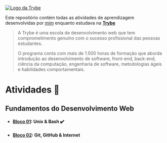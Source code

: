 [![Logo da Trybe](https://i.ibb.co/k265NfC/logo-trybe-removebg-preview.png)](https://www.betrybe.com/)

Este repositório contém todas as atividades de aprendizagem desenvolvidas por _[mim](https://www.linkedin.com/in/gabrielfqk/)_ enquanto estudava na **[Trybe](https://www.betrybe.com/)**

> A Trybe é uma escola de desenvolvimento web que tem comprometimento genuíno com o sucesso profissional das pessoas estudantes.
>
>O programa conta com mais de 1.500 horas de formação que aborda introdução ao desenvolvimento de software, front-end, back-end, ciência da computação, engenharia de software, metodologias ágeis e habilidades comportamentais.

# Atividades :rocket:

## Fundamentos do Desenvolvimento Web 

* #### [Bloco 01](): Unix & Bash :heavy_check_mark:
* #### [Bloco 02](): Git, GitHub & Internet 